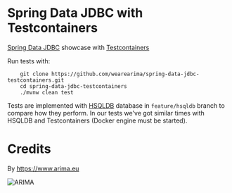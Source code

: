 # Spring Data JDBC with Testcontainers

[Spring Data JDBC](https://github.com/spring-projects/spring-data-jdbc) showcase with [Testcontainers](https://www.testcontainers.org/)
 
Run tests with: 

```
    git clone https://github.com/wearearima/spring-data-jdbc-testcontainers.git
    cd spring-data-jdbc-testcontainers
    ./mvnw clean test
```

Tests are implemented with [HSQLDB](http://hsqldb.org/) database in `feature/hsqldb` branch to compare how they perform. In our tests we've got similar times with HSQLDB and Testcontainers (Docker engine must be started). 

# Credits

By https://www.arima.eu

![ARIMA](https://arima.eu/arima-claim.png)
